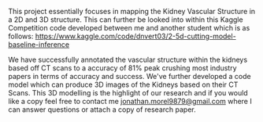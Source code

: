 This project essentially focuses in mapping the Kidney Vascular Structure in a 2D and 3D structure. This can further be looked into within this Kaggle Competition code developed between me and another student which is as follows:
https://www.kaggle.com/code/dnvert03/2-5d-cutting-model-baseline-inference

We have successfully annotated the vascular structure within the kidneys based off CT scans to a accuracy of 81% peak crushing most industry papers in terms of accuracy and success. We've further developed a code model which can produce 
3D images of the Kidneys based on their CT Scans. This 3D modelling is the highlight of our research and if you would like a copy feel free to contact me jonathan.morel9879@gmail.com where I can answer questions or attach a copy of research paper.

